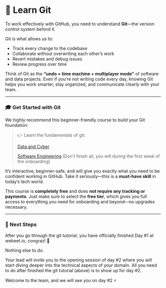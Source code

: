 # 🔀 Learn Git

To work effectively with GitHub, you need to understand **Git**—the version control system behind it.

Git is what allows us to:

- Track every change to the codebase
- Collaborate without overwriting each other’s work
- Revert mistakes and debug issues
- Review progress over time

Think of Git as the **“undo + time machine + multiplayer mode”** of software and data projects. Even if you’re not writing code every day, knowing Git helps you work smarter, stay organized, and communicate clearly with your team.

---

### 🎓 **Get Started with Git**

We highly recommend this beginner-friendly course to build your Git foundation:

> 👉 Learn the fundamentals of git:
> 
> [Data and Cyber](https://www.youtube.com/playlist?list=PL4cUxeGkcC9goXbgTDQ0n_4TBzOO0ocPR)
> 
> [Software Engineering](https://www.boot.dev/courses/learn-git) (Don't finish all, you will during the first week of the onboarding)


It’s interactive, beginner-safe, and will give you exactly what you need to be confident working in GitHub. Take it seriously—this is a **must-have skill** in today’s tech world.

This course is **completely free** and does **not require any tracking or payments**. Just make sure to select the **free tier**, which gives you full access to everything you need for onboarding and beyond—no upgrades necessary.

---

### 🔭 Next Steps

After you go through the git tutorial, you have officially finished Day #1 at webeet.io, congraz! 🎉

Nothing else to do. 

Your lead will invite you to the opening session of day #2 where you will start diving deeper into the technical aspects of your domain. All you need to do after finished the git tutorial (above) is to show up for day #2.

Welcome to the team, and we will see you on day #2 ⚡️
